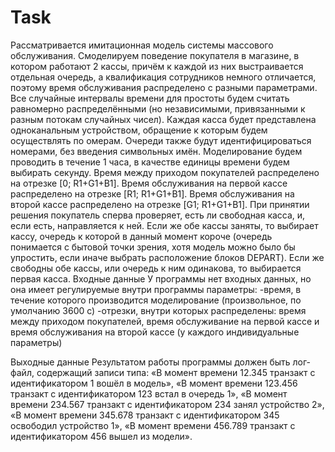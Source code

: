 # Task
Рассматривается имитационная модель системы массового обслуживания. Смоделируем поведение покупателя в магазине, в котором работают 2 кассы, причём к каждой из них выстраивается отдельная очередь, а квалификация сотрудников немного отличается, поэтому время обслуживания распределено с разными параметрами. Все случайные интервалы времени для простоты будем считать равномерно распределёнными (но независимыми, привязанными к разным потокам случайных чисел). Каждая касса будет представлена одноканальным устройством, обращение к которым будем осуществлять по омерам. Очереди также будут идентифицироваться номерами, без введения символьных имён. Моделирование будем проводить в течение 1 часа, в качестве единицы времени будем выбирать секунду. Время между приходом покупателей распределено на отрезке [0; R1+G1+B1]. Время обслуживания на первой кассе распределено на отрезке [R1; R1+G1+B1]. Время обслуживания на второй кассе распределено на отрезке [G1; R1+G1+B1]. При принятии решения покупатель сперва проверяет, есть ли свободная касса, и, если есть, направляется к ней. Если же обе кассы заняты, то выбирает кассу, очередь к которой в данный момент короче (очередь понимается с бытовой точки зрения, хотя модель можно было бы упростить, если иначе выбрать расположение блоков DEPART). Если же свободны обе кассы, или очередь к ним одинакова, то выбирается первая касса. 
Входные данные
У программы нет входных данных, но она имеет регулируемые внутри программы параметры:
-время, в течение которого производится моделирование (произвольное, по умолчанию 3600 с)
-отрезки, внутри которых распределены: время между приходом покупателей, время обслуживание на первой кассе и время обслуживания на второй кассе (у каждого индивидуальные параметры)

Выходные данные
Результатом работы программы должен быть лог-файл, содержащий записи типа: «В момент времени 12.345 транзакт с идентификатором 1 вошёл в модель», «В момент времени 123.456 транзакт с идентификатором 123 встал в очередь 1», «В момент времени 234.567 транзакт с идентификатором 234 занял устройство 2», «В момент времени 345.678 транзакт с идентификатором 345 освободил устройство 1», «В момент времени 456.789 транзакт с идентификатором 456 вышел из модели».
